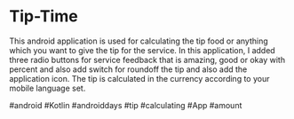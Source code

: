 # Tip-Time
This android application is used for calculating the tip food or anything which you want to give the tip for the service. In this application, I added three radio buttons for service feedback that is amazing, good or okay with percent and also add switch for roundoff the tip and also add the application icon. The tip is calculated in the currency according to your mobile language set. 

#android #Kotlin #androiddays #tip #calculating #App #amount
